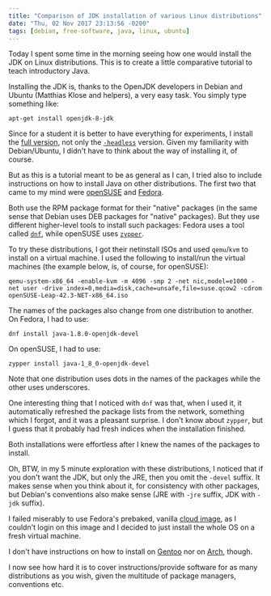 ```yaml
---
title: "Comparison of JDK installation of various Linux distributions"
date: "Thu, 02 Nov 2017 23:13:56 -0200"
tags: [debian, free-software, java, linux, ubuntu]
---
```


Today I spent some time in the morning seeing how one would install the JDK
on Linux distributions. This is to create a little comparative tutorial to
teach introductory Java.

Installing the JDK is, thanks to the OpenJDK developers in Debian and Ubuntu
(Matthias Klose and helpers), a very easy task. You simply type something
like:

    apt-get install openjdk-8-jdk

Since for a student it is better to have everything for experiments, I
install the [full version][jdk-full], not only the
[`-headless`][jdk-headless] version. Given my familiarity with
Debian/Ubuntu, I didn't have to think about the way of installing it, of
course.

[jdk-full]: https://packages.debian.org/sid/openjdk-8-jdk
[jdk-headless]: https://packages.debian.org/sid/openjdk-8-jdk-headless

But as this is a tutorial meant to be as general as I can, I tried also to
include instructions on how to install Java on other distributions. The
first two that came to my mind were [openSUSE][opensuse] and [Fedora][fedora].

[opensuse]: https://www.opensuse.org/
[fedora]: https://getfedora.org/

Both use the RPM package format for their "native" packages (in the same
sense that Debian uses DEB packages for "native" packages). But they use
different higher-level tools to install such packages: Fedora uses a tool
called [`dnf`][dnf], while openSUSE uses [`zypper`][zypper].

[dnf]: https://fedoraproject.org/wiki/DNF
[zypper]: https://en.opensuse.org/SDB:Zypper_usage

To try these distributions, I got their netinstall ISOs and used
`qemu`/`kvm` to install on a virtual machine. I used the following to
install/run the virtual machines (the example below, is, of course, for openSUSE):


    qemu-system-x86_64 -enable-kvm -m 4096 -smp 2 -net nic,model=e1000 -net user -drive index=0,media=disk,cache=unsafe,file=suse.qcow2 -cdrom openSUSE-Leap-42.3-NET-x86_64.iso

The names of the packages also change from one distribution to another. On
Fedora, I had to use:

    dnf install java-1.8.0-openjdk-devel

On openSUSE, I had to use:

    zypper install java-1_8_0-openjdk-devel

Note that one distribution uses dots in the names of the packages while the
other uses underscores.

One interesting thing that I noticed with `dnf` was that, when I used it, it
automatically refreshed the package lists from the network, something which
I forgot, and it was a pleasant surprise. I don't know about `zypper`, but I
guess that it probably had fresh indices when the installation finished.

Both installations were effortless after I knew the names of the packages to
install.

Oh, BTW, in my 5 minute exploration with these distributions, I noticed that
if you don't want the JDK, but only the JRE, then you omit the `-devel`
suffix.  It makes sense when you think about it, for consistency with other
packages, but Debian's conventions also make sense (JRE with `-jre` suffix,
JDK with `-jdk` suffix).

I failed miserably to use Fedora's prebaked, vanilla
[cloud image][fedoracloud], as I couldn't login on this image and I decided
to just install the whole OS on a fresh virtual machine.

[fedoracloud]: https://alt.fedoraproject.org/cloud/

I don't have instructions on how to install on [Gentoo][gentoo] nor on
[Arch][arch], though.

[gentoo]: https://getfedora.org/
[arch]: https://www.archlinux.org/

I now see how hard it is to cover instructions/provide software for as many
distributions as you wish, given the multitude of package managers,
conventions etc.


